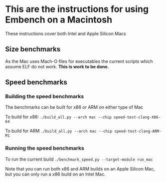 # This are the instructions for using Embench on a Macintosh

These instructions cover both Intel and Apple Silicon Macs

## Size benchmarks

As the Mac uses Mach-O files for executables the current scripts which assume ELF
do not work. **This is work to be done.**

## Speed benchmarks
 
### Building the speed benchmarks

The benchmarks can be built for x86 or ARM on either type of Mac

To build for x86: `./build_all.py --arch mac --chip speed-test-clang-X86-64`
    
To build for ARM `./build_all.py --arch mac --chip speed-test-clang-ARM-M1`

### Running the speed benchmarks

To run the current build `./benchmark_speed.py --target-module run_mac`

Note that you can run both x86 and ARM
builds on an Apple Silicon Mac, but you can only run a x86 build on an Intel Mac.
